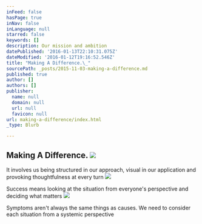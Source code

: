 ```yaml
---
inFeed: false
hasPage: true
inNav: false
inLanguage: null
starred: false
keywords: []
description: Our mission and ambition
datePublished: '2016-01-13T22:10:31.075Z'
dateModified: '2016-01-12T19:16:52.546Z'
title: "Making A Difference.\_"
sourcePath: _posts/2015-11-03-making-a-difference.md
published: true
author: []
authors: []
publisher:
  name: null
  domain: null
  url: null
  favicon: null
url: making-a-difference/index.html
_type: Blurb

---
```

## Making A Difference. ![](https://s3-us-west-2.amazonaws.com/the-grid-img/p/639ba3c9ed94a93e87c05031d0c07e2c8cdf2a36.jpg)

It involves us being structured in our approach, visual in our application and provoking thoughtfulness at every turn
![](https://s3-us-west-2.amazonaws.com/the-grid-img/p/c2e885a5e4b6d056a05423933f8f96f343feedfe.jpg)

Success means looking at the situation from everyone's perspective and deciding what matters
![](https://s3-us-west-2.amazonaws.com/the-grid-img/p/e2526da23a9d9526440747cb376495589794158f.jpg)

Symptoms aren't always the same things as causes. We need to consider each situation from a systemic perspective